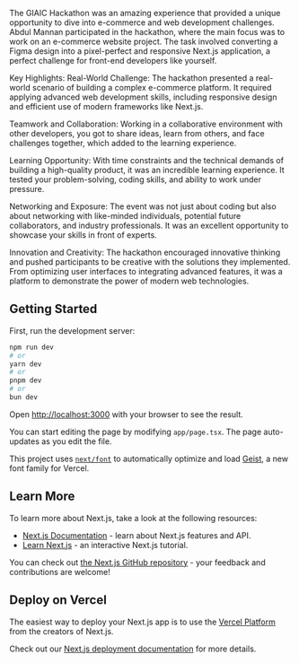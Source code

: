 The GIAIC Hackathon was an amazing experience that provided a unique opportunity to dive into e-commerce and web development challenges. Abdul Mannan participated in the hackathon, where the main focus was to work on an e-commerce website project. The task involved converting a Figma design into a pixel-perfect and responsive Next.js application, a perfect challenge for front-end developers like yourself.

Key Highlights:
Real-World Challenge: The hackathon presented a real-world scenario of building a complex e-commerce platform. It required applying advanced web development skills, including responsive design and efficient use of modern frameworks like Next.js.

Teamwork and Collaboration: Working in a collaborative environment with other developers, you got to share ideas, learn from others, and face challenges together, which added to the learning experience.

Learning Opportunity: With time constraints and the technical demands of building a high-quality product, it was an incredible learning experience. It tested your problem-solving, coding skills, and ability to work under pressure.

Networking and Exposure: The event was not just about coding but also about networking with like-minded individuals, potential future collaborators, and industry professionals. It was an excellent opportunity to showcase your skills in front of experts.

Innovation and Creativity: The hackathon encouraged innovative thinking and pushed participants to be creative with the solutions they implemented. From optimizing user interfaces to integrating advanced features, it was a platform to demonstrate the power of modern web technologies.





## Getting Started

First, run the development server:

```bash
npm run dev
# or
yarn dev
# or
pnpm dev
# or
bun dev
```

Open [http://localhost:3000](http://localhost:3000) with your browser to see the result.

You can start editing the page by modifying `app/page.tsx`. The page auto-updates as you edit the file.

This project uses [`next/font`](https://nextjs.org/docs/app/building-your-application/optimizing/fonts) to automatically optimize and load [Geist](https://vercel.com/font), a new font family for Vercel.

## Learn More

To learn more about Next.js, take a look at the following resources:

- [Next.js Documentation](https://nextjs.org/docs) - learn about Next.js features and API.
- [Learn Next.js](https://nextjs.org/learn) - an interactive Next.js tutorial.

You can check out [the Next.js GitHub repository](https://github.com/vercel/next.js) - your feedback and contributions are welcome!

## Deploy on Vercel

The easiest way to deploy your Next.js app is to use the [Vercel Platform](https://vercel.com/new?utm_medium=default-template&filter=next.js&utm_source=create-next-app&utm_campaign=create-next-app-readme) from the creators of Next.js.

Check out our [Next.js deployment documentation](https://nextjs.org/docs/app/building-your-application/deploying) for more details.
